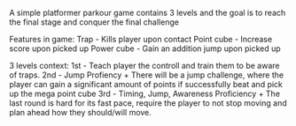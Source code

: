 A simple platformer parkour game contains 3 levels and the goal is to reach the final stage and conquer the final challenge

Features in game:
  Trap - Kills player upon contact
  Point cube - Increase score upon picked up
  Power cube - Gain an addition jump upon picked up

3 levels context:
  1st - Teach player the controll and train them to be aware of traps.
  2nd - Jump Profiency
    + There will be a jump challenge, where the player can gain a significant amount of points if successfully beat and pick up the mega point cube
  3rd - Timing, Jump, Awareness Proficiency
    + The last round is hard for its fast pace, require the player to not stop moving and plan ahead how they should/will move.
